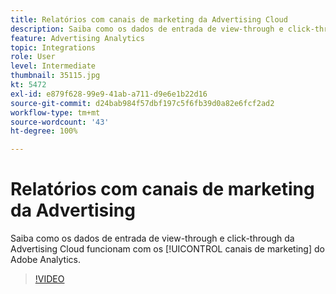 ```yaml
---
title: Relatórios com canais de marketing da Advertising Cloud
description: Saiba como os dados de entrada de view-through e click-through da Advertising Cloud funcionam com os canais de marketing do Adobe Analytics.
feature: Advertising Analytics
topic: Integrations
role: User
level: Intermediate
thumbnail: 35115.jpg
kt: 5472
exl-id: e879f628-99e9-41ab-a711-d9e6e1b22d16
source-git-commit: d24bab984f57dbf197c5f6fb39d0a82e6fcf2ad2
workflow-type: tm+mt
source-wordcount: '43'
ht-degree: 100%

---
```


# Relatórios com canais de marketing da Advertising 

Saiba como os dados de entrada de view-through e click-through da Advertising Cloud funcionam com os [!UICONTROL canais de marketing] do Adobe Analytics.

>[!VIDEO](https://video.tv.adobe.com/v/35115/?quality=12&learn=on)
